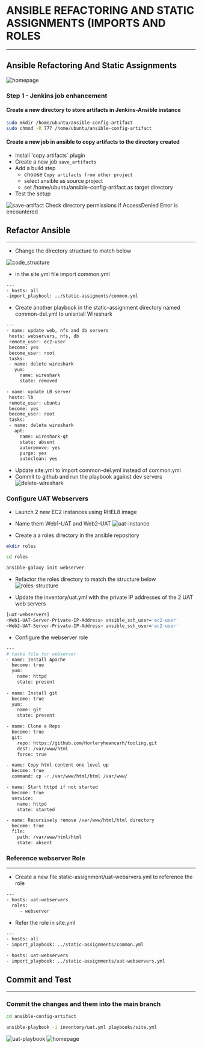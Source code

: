 
# ANSIBLE REFACTORING AND STATIC ASSIGNMENTS (IMPORTS AND ROLES
---
 ## Ansible Refactoring And Static Assignments
 ![homepage](pbl12/homepage.png)
 ### Step 1 - Jenkins job enhancement 
 #### Create a new directory to store artifacts in Jenkins-Ansible instance
 ```bash
 sudo mkdir /home/ubuntu/ansible-config-artifact
 sudo chmod -R 777 /home/ubuntu/ansible-config-artifact
 ```
 #### Create a new job in ansible to copy artifacts to the directory created
 - Install 'copy artifacts` plugin
 - Create a new job `save_artifacts`
 - Add a build step
    - choose `Copy artifacts from other project`
    - select ansible as source project
    - set /home/ubuntu/ansible-config-artifact as target directory
 - Test the setup

 ![save-artifact](pbl12/save-artifact.png)
 Check directory permissions if AccessDenied Error is encountered

 ## Refactor Ansible
 ---
 - Change the directory structure to match below 
 
 ![code_structure](pbl12/structure.png)
 
 - in the site.yml file import common.yml
 ```bash
 ---
 - hosts: all
 -import_playbool: ../static-assigments/common.yml
 ```
 - Create another playbook in the static-assignment directory named common-del.yml to unisntall Wireshark
 ```bash
 ---
- name: update web, nfs and db servers
  hosts: webservers, nfs, db
  remote_user: ec2-user
  become: yes
  become_user: root
  tasks:
  - name: delete wireshark
    yum:
      name: wireshark
      state: removed

- name: update LB server
  hosts: lb
  remote_user: ubuntu
  become: yes
  become_user: root
  tasks:
  - name: delete wireshark
    apt:
      name: wireshark-qt
      state: absent
      autoremove: yes
      purge: yes
      autoclean: yes
```
- Update site.yml to import common-del.yml instead of common.yml
- Commit to github and run the playbook against dev servers
![delete-wireshark](pbl12/delete-wireshark.png)

### Configure UAT Webservers
- Launch 2 new EC2 instances using RHEL8 image
- Name them Web1-UAT and Web2-UAT
![uat-instance](pbl12/uat-instance.png)

- Create a a roles directory in the ansible repository
```bash
mkdir roles

cd roles

ansible-galaxy init webserver
```
- Refactor the roles directory to match the structure below
![roles-structure](pbl12/roles-st.png)

- Update the inventory/uat.yml with the private IP addresses of the 2 UAT web servers
```bash
[uat-webservers]
<Web1-UAT-Server-Private-IP-Address> ansible_ssh_user='ec2-user' 
<Web2-UAT-Server-Private-IP-Address> ansible_ssh_user='ec2-user'
```
- Configure the webserver role
```bash
---
# tasks file for webserver
- name: Install Apache
  become: true
  yum: 
    name: httpd
    state: present
  
- name: Install git
  become: true
  yum:
    name: git
    state: present

- name: Clone a Repo
  become: true
  git:
    repo: https://github.com/Horleryheancarh/tooling.git
    dest: /var/www/html
    force: true

- name: Copy html content one level up
  become: true
  command: cp -r /var/www/html/html /var/www/

- name: Start httpd if not started
  become: true
  service: 
    name: httpd
    state: started

- name: Recursively remove /var/www/html/html directory
  become: true
  file: 
    path: /var/www/html/html
    state: absent
```
### Reference webserver Role
---
- Create a new file static-assignment/uat-websrvers.yml to reference the role
```bash
---
- hosts: uat-webservers
  roles:
     - webserver
```
- Refer the role in site.yml

```bash
---
- hosts: all
- import_playbook: ../static-assignments/common.yml

- hosts: uat-webservers
- import_playbook: ../static-assignments/uat-webservers.yml
```
## Commit and Test
---
### Commit the changes and them into the main branch
```bash
cd ansible-config-artifact

ansible-playbook -i inventory/uat.yml playbooks/site.yml
```
![uat-playbook](pbl12/uat-pbrun.png)
![homepage](pbl12/uat-server.png)
